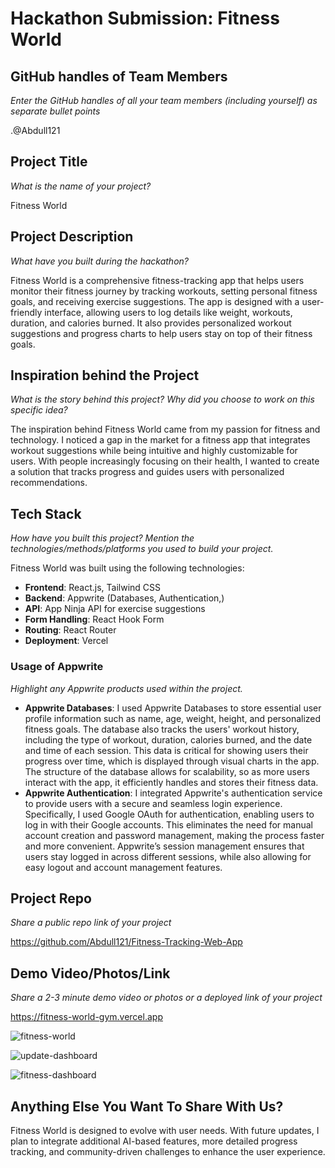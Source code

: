 # Hackathon Submission: Fitness World


## GitHub handles of Team Members  
_Enter the GitHub handles of all your team members (including yourself) as separate bullet points_

.@Abdull121

## Project Title
_What is the name of your project?_

Fitness World

## Project Description    
_What have you built during the hackathon?_

Fitness World is a comprehensive fitness-tracking app that helps users monitor their fitness journey by tracking workouts, setting personal fitness goals, and receiving exercise suggestions. The app is designed with a user-friendly interface, allowing users to log details like weight, workouts, duration, and calories burned. It also provides personalized workout suggestions and progress charts to help users stay on top of their fitness goals.


## Inspiration behind the Project  
_What is the story behind this project? Why did you choose to work on this specific idea?_

The inspiration behind Fitness World came from my passion for fitness and technology. I noticed a gap in the market for a fitness app that integrates workout suggestions while being intuitive and highly customizable for users. With people increasingly focusing on their health, I wanted to create a solution that tracks progress and guides users with personalized recommendations.


## Tech Stack    
_How have you built this project? Mention the technologies/methods/platforms you used to build your project._

Fitness World was built using the following technologies:
- **Frontend**: React.js, Tailwind CSS
- **Backend**: Appwrite (Databases, Authentication,)
- **API**: App Ninja API for exercise suggestions
- **Form Handling**: React Hook Form
- **Routing**: React Router
- **Deployment**: Vercel

### Usage of Appwrite
_Highlight any Appwrite products used within the project._

  - **Appwrite Databases**: 
  I used Appwrite Databases to store essential user profile information such as name, age, weight, height, and personalized fitness goals. The database also tracks the users' workout history, including the type of workout, duration, calories burned, and the date and time of each session. This data is critical for showing users their progress over time, which is displayed through visual charts in the app. The structure of the database allows for scalability, so as more users interact with the app, it efficiently handles and stores their fitness data.
- **Appwrite Authentication**: 
  I integrated Appwrite's authentication service to provide users with a secure and seamless login experience. Specifically, I used Google OAuth for authentication, enabling users to log in with their Google accounts. This eliminates the need for manual account creation and password management, making the process faster and more convenient. Appwrite’s session management ensures that users stay logged in across different sessions, while also allowing for easy logout and account management features.



## Project Repo  
_Share a public repo link of your project_


https://github.com/Abdull121/Fitness-Tracking-Web-App





## Demo Video/Photos/Link
_Share a 2-3 minute demo video or photos or a deployed link of your project_

https://fitness-world-gym.vercel.app

![fitness-world](https://github.com/user-attachments/assets/a85fc7ad-d4f3-4363-ae1b-618e3c7ac7b9)

![update-dashboard](https://github.com/user-attachments/assets/c96c9738-7e52-4745-9692-7544c8c03340)

![fitness-dashboard](https://github.com/user-attachments/assets/b5390ec8-ae6e-43db-9346-d4e13e1fb3ac)

## Anything Else You Want To Share With Us?
Fitness World is designed to evolve with user needs. With future updates, I plan to integrate additional AI-based features, more detailed progress tracking, and community-driven challenges to enhance the user experience.

